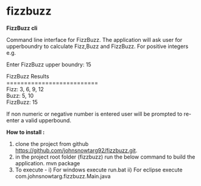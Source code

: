 # fizzbuzz 
**FizzBuzz cli**

Command line interface for FizzBuzz. The application will ask user for upperboundry to calculate Fizz,Buzz and FizzBuzz. For positive integers 
e.g.

Enter FizzBuzz upper boundry: 15
 
FizzBuzz Results <br/>
<span>==========================</span> <br/>
Fizz: 3, 6, 9, 12 <br/>
Buzz: 5, 10 <br/>
FizzBuzz: 15


If non numeric or negative number is entered user will be prompted to re-enter a valid upperbound.


**How to install :**
1. clone the project from github https://github.com/johnsnowtarg92/fizzbuzz.git.
2. in the project root folder (fizzbuzz) run the below command to build the application.
mvn package
3. To execute -
  i) For windows execute run.bat
  ii) For eclipse execute com.johnsnowtarg.fizzbuzz.Main.java
  
 
